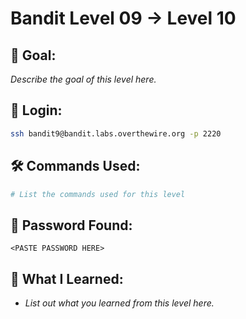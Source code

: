 # Bandit Level 09 → Level 10

## 🧠 Goal:
_Describe the goal of this level here._

## 🔐 Login:
```bash
ssh bandit9@bandit.labs.overthewire.org -p 2220
```

## 🛠️ Commands Used:
```bash
# List the commands used for this level
```

## 🧾 Password Found:
`<PASTE PASSWORD HERE>`

## 📘 What I Learned:
- _List out what you learned from this level here._
